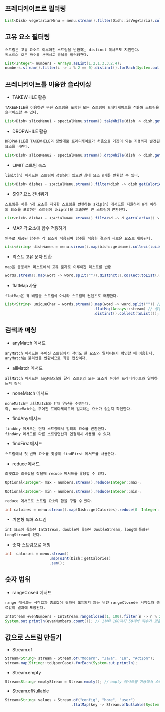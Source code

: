 프레디케이트로 필터링
-----

```Java
List<Dish> vegetarianMenu = menu.stream().filter(Dish::isVegetaria).collect(toList()); // 채식 요리인지 확인하는 메서드 참조
```

고유 요소 필터링
-----

```
스트림은 고유 요소로 이루어진 스트림을 반환하는 distinct 메서드도 지원한다.
리스트의 모둔 짝수를 선택하고 중복을 필터링한다.
```
```Java
List<Integer> numbers = Arrays.asList(1,2,1,3,3,2,4);
numbers.stream().filter(i -> i % 2 == 0).distinct().forEach(System.out::println);
```

프레디케이트를 이용한 슬라이싱
----

+ TAKEWHILE 활용
```
TAKEWHILE을 이용하면 무한 스트림을 포함한 모든 스트림에 프레디케이트를 적용해 스트림을 슬라이스할 수 있다.
```
```Java
List<Dish> sliceMenu1 = specialMenu.stream().takeWhile(dish -> dish.getCalories() < 320).collect(toList());
```

+ DROPWHILE 활용
```
DROPWHILE은 TAKEWHILE과 정반대로 프레디케이트가 처음으로 거짓이 되는 지점까지 발견된 요소를 버린다.
```
```Java
List<Dish> sliceMenu2 - specialMenu.stream().dropWhile(dish -> dish.getCalories() < 320).collect(toList());
```

+ LIMIT 스트림 축소
```
limit(n) 메서드는 스트림이 정렬되어 있으면 최대 요소 n개를 반환할 수 있다.
```
```Java
List<Dish> dishes - specialMenu.stream().filter(dish -> dish.getCalories() > 300).limit(3).collect(toList());
```

+ SKIP 요소 건너뛰기
```
스트림은 처음 n개 요소를 제외한 스트림을 반환하는 skip(n) 메서드를 지원하며 n개 이하의 요소를 포함하는 스트림에 skip(n)을 호출하면 빈 스트림이 반환된다.
```
```Java
List<Dish> dishes - specialMenu.stream().filter(d -> d.getCalories() > 300).skip(2).collect(toList());
```

+ MAP 각 요소에 함수 적용하기
```
인수로 제공된 함수는 각 요소에 적용되며 함수를 적용한 결과가 새로운 요소로 매핑된다.
```
```Java
List<String> dishNames = menu.stream().map(Dish::getName).collect(toList());
```

+ 리스트 고유 문자 반환
```
map을 응용해서 리스트에서 고유 문자로 이루어진 리스트를 반환
```
```Java
words.stream().map(word -> word.split("")).distinct().collect(toList()); // 단어의 중복 문자를 제거후 split으로 나눔
```

+ flatMap 사용
```
flatMap은 각 배열을 스트림이 아니라 스트림의 컨텐츠로 매핑한다.
```
```Java
List<String> uniqueChar = words.stream().map(word -> word.split("")) // 각 단어를 개별 문자를 포함하는 배열로 변환
                                        .flatMap(Arrays::stream) // 생성된 스트림을 하나의 스트림으로 평면화
                                        .distinct().collect(toList());
```

검색과 매칭
-----

+ anyMatch 메서드
```
anyMatch 메서드는 주어진 스트림에서 적어도 한 요소와 일치하는지 확인할 때 이용한다.
anyMatch는 불리언을 반환하므로 최종 연산이다.
```

+ allMatch 메서드
```
allMatch 메서드는 anyMatch와 달리 스트림의 모든 요소가 주어진 프레디케이트와 일치하는지 검사
```

+ noneMatch 메서드
```
noneMatch는 allMatch와 반대 연산을 수행한다.
즉, noneMatch는 주어진 프레디케이트와 일치하는 요소가 없는지 확인한다.
```

+ findAny 메서드
```
findAny 메서드는 현재 스트림에서 임의의 요소를 반환한다.
findAny 메서드를 다른 스트림연산과 연결해서 사용할 수 있다.
```

+ findFirst 메서드
```
스트림에서 첫 번째 요소를 찾을때 findFirst 메서드를 사용한다.
```

+ reduce 메서드
```
최댓값과 최솟값을 찾을때 reduce 메서드를 활용할 수 있다.
```
```Java
Optional<Integer> max = numbers.stream().reduce(Integer::max);

Optional<Integer> min = numbers.stream().reduce(Integer::min);
```
```
reduce 메서드로 스트림 요소의 합을 구할 수 있다.
```
```Java
int caloires = menu.stream().map(Dish::getCalories).reduce(0, Integer::sum);
```

+ 기본형 특화 스트림
```
int 요소에 특화된 IntStream, double에 특화된 DoubleStream, long에 특화된 LongStream이 있다.
```

+ 숫자 스트림으로 매핑
```Java
int  calories = menu.stream()
                    .mapToInt(Dish::getCalories)
                    .sum();
```

숫자 범위
----

+ rangeClosed 메서드
```
range 메서드는 시작값과 종료값이 결과에 포함되지 않는 반면 rangeClosed는 시작값과 종료값이 결과에 포함된다.
```
```Java
IntStream evenNumbers = IntStream.rangeClosed(1, 100).filter(n -> n % 2 == 0);
System.out.println(evenNumbers.count()); // 1부터 100까지 50개의 짝수가 있음
```

값으로 스트림 만들기
----

+ Stream.of
```Java
Stream<String> stream = Stream.of("Modern", "Java", "In", "Action");
stream.map(String::toUpperCase).forEach(System.out.println);
```

+ Stream.empty
```Java
Stream<String> emptyStream = Stream.empty(); // empty 메서드를 이용해서 스트림을 비울수 있다.
```

+ Stream.ofNullable
```Java
Stream<String> values = Stream.of("config", "home", "user")
                              .flatMap(key -> Stream.ofNullable(System.getProperty(key));
```








